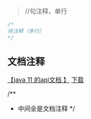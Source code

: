 > //句注释，单行
```java 
/*
块注释（多行）
*/
```

## 文档注释
> 
[【java 11 的api文档 】](https://download.oracle.com/javase/11/docs/) [下载](https://www.oracle.com/technetwork/java/javase/documentation/jdk11-doc-downloads-5097203.html)

/**
* 中间全是文档注释
*/